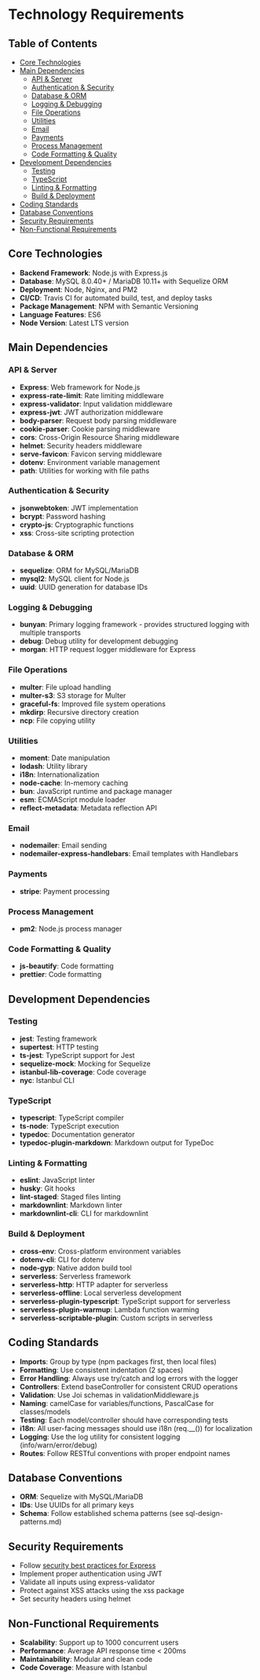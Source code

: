 # Technology Requirements

## Table of Contents

- [Core Technologies](#core-technologies)
- [Main Dependencies](#main-dependencies)
  - [API & Server](#api-server)
  - [Authentication & Security](#authentication-security)
  - [Database & ORM](#database-orm)
  - [Logging & Debugging](#logging-debugging)
  - [File Operations](#file-operations)
  - [Utilities](#utilities)
  - [Email](#email)
  - [Payments](#payments)
  - [Process Management](#process-management)
  - [Code Formatting & Quality](#code-formatting-quality)
- [Development Dependencies](#development-dependencies)
  - [Testing](#testing)
  - [TypeScript](#typescript)
  - [Linting & Formatting](#linting-formatting)
  - [Build & Deployment](#build-deployment)
- [Coding Standards](#coding-standards)
- [Database Conventions](#database-conventions)
- [Security Requirements](#security-requirements)
- [Non-Functional Requirements](#non-functional-requirements)

## Core Technologies

- **Backend Framework**: Node.js with Express.js
- **Database**: MySQL 8.0.40+ / MariaDB 10.11+ with Sequelize ORM
- **Deployment**: Node, Nginx, and PM2
- **CI/CD**: Travis CI for automated build, test, and deploy tasks
- **Package Management**: NPM with Semantic Versioning
- **Language Features**: ES6
- **Node Version**: Latest LTS version

## Main Dependencies

### API & Server

- **Express**: Web framework for Node.js
- **express-rate-limit**: Rate limiting middleware
- **express-validator**: Input validation middleware
- **express-jwt**: JWT authorization middleware
- **body-parser**: Request body parsing middleware
- **cookie-parser**: Cookie parsing middleware
- **cors**: Cross-Origin Resource Sharing middleware
- **helmet**: Security headers middleware
- **serve-favicon**: Favicon serving middleware
- **dotenv**: Environment variable management
- **path**: Utilities for working with file paths

### Authentication & Security

- **jsonwebtoken**: JWT implementation
- **bcrypt**: Password hashing
- **crypto-js**: Cryptographic functions
- **xss**: Cross-site scripting protection

### Database & ORM

- **sequelize**: ORM for MySQL/MariaDB
- **mysql2**: MySQL client for Node.js
- **uuid**: UUID generation for database IDs

### Logging & Debugging

- **bunyan**: Primary logging framework - provides structured logging with multiple transports
- **debug**: Debug utility for development debugging
- **morgan**: HTTP request logger middleware for Express

### File Operations

- **multer**: File upload handling
- **multer-s3**: S3 storage for Multer
- **graceful-fs**: Improved file system operations
- **mkdirp**: Recursive directory creation
- **ncp**: File copying utility

### Utilities

- **moment**: Date manipulation
- **lodash**: Utility library
- **i18n**: Internationalization
- **node-cache**: In-memory caching
- **bun**: JavaScript runtime and package manager
- **esm**: ECMAScript module loader
- **reflect-metadata**: Metadata reflection API

### Email

- **nodemailer**: Email sending
- **nodemailer-express-handlebars**: Email templates with Handlebars

### Payments

- **stripe**: Payment processing

### Process Management

- **pm2**: Node.js process manager

### Code Formatting & Quality

- **js-beautify**: Code formatting
- **prettier**: Code formatting

## Development Dependencies

### Testing

- **jest**: Testing framework
- **supertest**: HTTP testing
- **ts-jest**: TypeScript support for Jest
- **sequelize-mock**: Mocking for Sequelize
- **istanbul-lib-coverage**: Code coverage
- **nyc**: Istanbul CLI

### TypeScript

- **typescript**: TypeScript compiler
- **ts-node**: TypeScript execution
- **typedoc**: Documentation generator
- **typedoc-plugin-markdown**: Markdown output for TypeDoc

### Linting & Formatting

- **eslint**: JavaScript linter
- **husky**: Git hooks
- **lint-staged**: Staged files linting
- **markdownlint**: Markdown linter
- **markdownlint-cli**: CLI for markdownlint

### Build & Deployment

- **cross-env**: Cross-platform environment variables
- **dotenv-cli**: CLI for dotenv
- **node-gyp**: Native addon build tool
- **serverless**: Serverless framework
- **serverless-http**: HTTP adapter for serverless
- **serverless-offline**: Local serverless development
- **serverless-plugin-typescript**: TypeScript support for serverless
- **serverless-plugin-warmup**: Lambda function warming
- **serverless-scriptable-plugin**: Custom scripts in serverless

## Coding Standards

- **Imports**: Group by type (npm packages first, then local files)
- **Formatting**: Use consistent indentation (2 spaces)
- **Error Handling**: Always use try/catch and log errors with the logger
- **Controllers**: Extend baseController for consistent CRUD operations
- **Validation**: Use Joi schemas in validationMiddleware.js
- **Naming**: camelCase for variables/functions, PascalCase for classes/models
- **Testing**: Each model/controller should have corresponding tests
- **i18n**: All user-facing messages should use i18n (req.__()) for localization
- **Logging**: Use the log utility for consistent logging (info/warn/error/debug)
- **Routes**: Follow RESTful conventions with proper endpoint names

## Database Conventions

- **ORM**: Sequelize with MySQL/MariaDB
- **IDs**: Use UUIDs for all primary keys
- **Schema**: Follow established schema patterns (see sql-design-patterns.md)

## Security Requirements

- Follow [security best practices for Express](https://expressjs.com/en/advanced/best-practice-security.html)
- Implement proper authentication using JWT
- Validate all inputs using express-validator
- Protect against XSS attacks using the xss package
- Set security headers using helmet

## Non-Functional Requirements

- **Scalability**: Support up to 1000 concurrent users
- **Performance**: Average API response time < 200ms
- **Maintainability**: Modular and clean code
- **Code Coverage**: Measure with Istanbul
